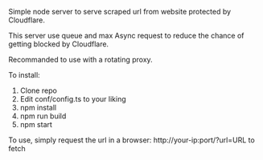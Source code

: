 Simple node server to serve scraped url from website protected by Cloudflare.

This server use queue and max Async request to reduce the chance of getting blocked by Cloudflare.

Recommanded to use with a rotating proxy.

To install:
1. Clone repo
2. Edit conf/config.ts to your liking
3. npm install
4. npm run build
5. npm start

To use, simply request the url in a browser: http://your-ip:port/?url=URL to fetch

